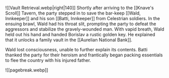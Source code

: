 ![[Vault Retrieval.webp|right|140]]
Shortly after arriving to the [[Knave's Scroll]] Tavern, the party stepped in to save the bar-keep [[Wald, Innkeeper]] and his son [[Batti, Innkeeper]] from Celestrian soldiers. In the ensuing brawl, Wald had his throat slit, prompting the party to defeat the aggressors and stabilize the gravely-wounded man. With vapid breath, Wald held out his hand and handed Borislav a rustic golden key. He explained that it unlocks a family vault in the [[Aurelian National Bank]]. 

Wald lost consciousness, unable to further explain its contents. Batti thanked the party for their heroism and frantically began packing essentials to flee the country with his injured father.

![[pagebreak.webp]]
